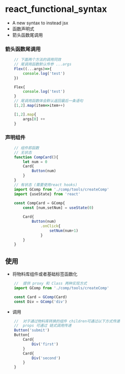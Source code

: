 # react_functional_syntax
- A new syntax to instead jsx
- 函数声明式
- 箭头函数尾调用
### 箭头函数尾调用
```javascript
    // 下面两个方法的调用同效
    // 尾调用函数默认传参 ...args
    Flex((...args)=>{
        console.log('test')
    }) 

    Flex{
        console.log('test')
    }
    // 尾调用函数体会默认返回最后一条语句
    [1,2].map(item=>item++)

    [1,2].map{
        args[0] ++
    }
```
### 声明组件
```javascript
    // 组件即函数 
    // 无状态
    function CompCard(){
        let num = 0
        Card{
            Button(num)
        }
    }
    // 有状态 (需要使用react hooks)
    import GComp from './comp/tools/createComp'
    import {useState} from 'react'
    
    const CompCard = GComp{
        const [num,setNum] = useState(0)

        Card{
            Button(num)
                .onClick{
                    setNum(num+1)
                }
        }
    }

```


## 使用
- 将物料库组件或者基础标签函数化
```javascript
    //  提供 proxy 和 Class 两种实现方式
    import GComp from './comp/tools/createComp'

    const Card = GComp(Card)
    const Div = GComp('div')
```
- 调用
```javascript
    //  对于通过物料库转换的组件 children可通过以下方式传递
    //  props 可通过 链式调用传递
    Button('submit')
    Button{
        Card{
            Div('first')
        }
        Card{
            Div('second')
        }
    }
```


